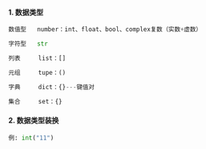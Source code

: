 #### 1. 数据类型

```python
数值型   number：int、float、bool、complex复数（实数+虚数）

字符型   str

列表     list：[]

元组     tupe：()

字典     dict：{}---键值对

集合     set：{}
```

#### 2. 数据类型装换

```python
例: int("11")
```
